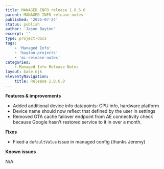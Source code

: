```yaml
---
title: MANAGED INFO release 1.0.6.0
parent: MANAGED INFO release notes
published: '2025-07-24'
status: publish
author: 'Jason Bayton'
excerpt: ''
type: project-docs
tags: 
    - 'Managed Info'
    - 'bayton-projects'
    - 'mi-release-notes'
categories: 
    - Managed Info Release Notes
layout: base.njk
eleventyNavigation: 
    title: Release 1.0.6.0
---
```


**Features & improvements**

- Added additional device info datapoints: CPU info, hardware platform
- Device name should now reflect that defined by the user in settings
- Removed OTA cache failover endpoint from AE connectivity check because Google hasn't restored service to it in over a month.

**Fixes**

- Fixed a `defaultValue` issue in managed config (thanks Jeremy)

**Known issues**

N/A
